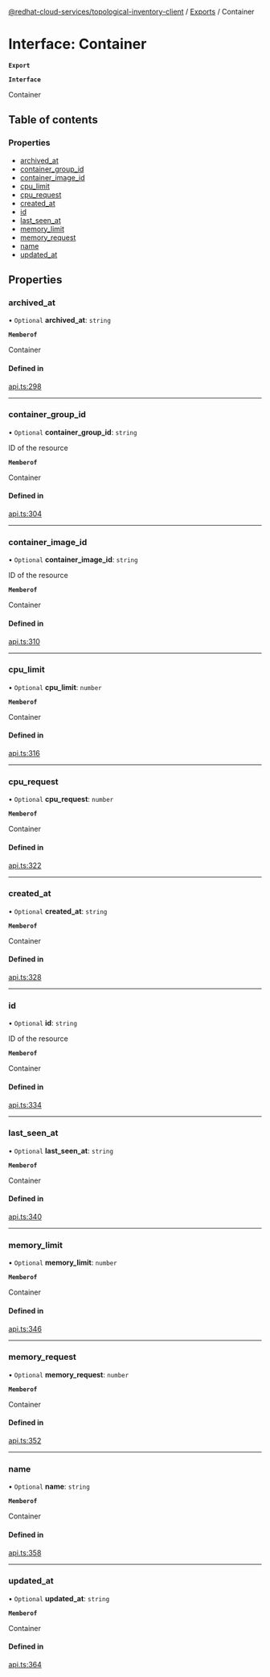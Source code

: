 [@redhat-cloud-services/topological-inventory-client](../README.md) / [Exports](../modules.md) / Container

# Interface: Container

**`Export`**

**`Interface`**

Container

## Table of contents

### Properties

- [archived\_at](Container.md#archived_at)
- [container\_group\_id](Container.md#container_group_id)
- [container\_image\_id](Container.md#container_image_id)
- [cpu\_limit](Container.md#cpu_limit)
- [cpu\_request](Container.md#cpu_request)
- [created\_at](Container.md#created_at)
- [id](Container.md#id)
- [last\_seen\_at](Container.md#last_seen_at)
- [memory\_limit](Container.md#memory_limit)
- [memory\_request](Container.md#memory_request)
- [name](Container.md#name)
- [updated\_at](Container.md#updated_at)

## Properties

### archived\_at

• `Optional` **archived\_at**: `string`

**`Memberof`**

Container

#### Defined in

[api.ts:298](https://github.com/mkholjuraev/javascript-clients/blob/master/packages/topological-inventory/api.ts#L298)

___

### container\_group\_id

• `Optional` **container\_group\_id**: `string`

ID of the resource

**`Memberof`**

Container

#### Defined in

[api.ts:304](https://github.com/mkholjuraev/javascript-clients/blob/master/packages/topological-inventory/api.ts#L304)

___

### container\_image\_id

• `Optional` **container\_image\_id**: `string`

ID of the resource

**`Memberof`**

Container

#### Defined in

[api.ts:310](https://github.com/mkholjuraev/javascript-clients/blob/master/packages/topological-inventory/api.ts#L310)

___

### cpu\_limit

• `Optional` **cpu\_limit**: `number`

**`Memberof`**

Container

#### Defined in

[api.ts:316](https://github.com/mkholjuraev/javascript-clients/blob/master/packages/topological-inventory/api.ts#L316)

___

### cpu\_request

• `Optional` **cpu\_request**: `number`

**`Memberof`**

Container

#### Defined in

[api.ts:322](https://github.com/mkholjuraev/javascript-clients/blob/master/packages/topological-inventory/api.ts#L322)

___

### created\_at

• `Optional` **created\_at**: `string`

**`Memberof`**

Container

#### Defined in

[api.ts:328](https://github.com/mkholjuraev/javascript-clients/blob/master/packages/topological-inventory/api.ts#L328)

___

### id

• `Optional` **id**: `string`

ID of the resource

**`Memberof`**

Container

#### Defined in

[api.ts:334](https://github.com/mkholjuraev/javascript-clients/blob/master/packages/topological-inventory/api.ts#L334)

___

### last\_seen\_at

• `Optional` **last\_seen\_at**: `string`

**`Memberof`**

Container

#### Defined in

[api.ts:340](https://github.com/mkholjuraev/javascript-clients/blob/master/packages/topological-inventory/api.ts#L340)

___

### memory\_limit

• `Optional` **memory\_limit**: `number`

**`Memberof`**

Container

#### Defined in

[api.ts:346](https://github.com/mkholjuraev/javascript-clients/blob/master/packages/topological-inventory/api.ts#L346)

___

### memory\_request

• `Optional` **memory\_request**: `number`

**`Memberof`**

Container

#### Defined in

[api.ts:352](https://github.com/mkholjuraev/javascript-clients/blob/master/packages/topological-inventory/api.ts#L352)

___

### name

• `Optional` **name**: `string`

**`Memberof`**

Container

#### Defined in

[api.ts:358](https://github.com/mkholjuraev/javascript-clients/blob/master/packages/topological-inventory/api.ts#L358)

___

### updated\_at

• `Optional` **updated\_at**: `string`

**`Memberof`**

Container

#### Defined in

[api.ts:364](https://github.com/mkholjuraev/javascript-clients/blob/master/packages/topological-inventory/api.ts#L364)
